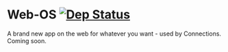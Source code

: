 # Web-OS [![Dep Status](https://travis-ci.org/Gum-Joe/Web-OS.svg?branch=master)](https://travis-ci.org/Gum-Joe/Web-OS)
A brand new app on the web for whatever you want - used by Connections.  Coming soon.
